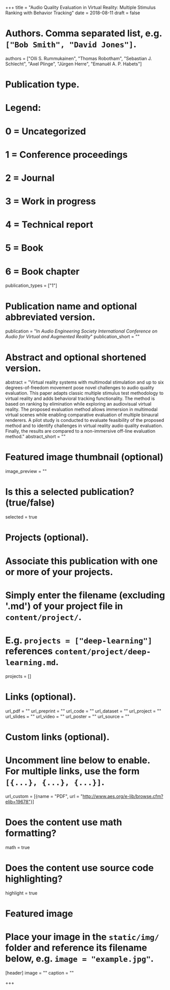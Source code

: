 +++
title = "Audio Quality Evaluation in Virtual Reality: Multiple Stimulus Ranking with Behavior Tracking"
date = 2018-08-11
draft = false

# Authors. Comma separated list, e.g. `["Bob Smith", "David Jones"]`.
authors = ["Olli S. Rummukainen", "Thomas Robotham", "Sebastian J. Schlecht", "Axel Plinge", "Jürgen Herre", "Emanuël A. P. Habets"]

# Publication type.
# Legend:
# 0 = Uncategorized
# 1 = Conference proceedings
# 2 = Journal
# 3 = Work in progress
# 4 = Technical report
# 5 = Book
# 6 = Book chapter
publication_types = ["1"]

# Publication name and optional abbreviated version.
publication = "In *Audio Engineering Society International Conference on Audio for Virtual and Augmented Reality*"
publication_short = ""

# Abstract and optional shortened version.
abstract = "Virtual reality systems with multimodal stimulation and up to six degrees-of-freedom movement pose novel challenges to audio quality evaluation. This paper adapts classic multiple stimulus test methodology to virtual reality and adds behavioral tracking functionality. The method is based on ranking by elimination while exploring an audiovisual virtual reality. The proposed evaluation method allows immersion in multimodal virtual scenes while enabling comparative evaluation of multiple binaural renderers. A pilot study is conducted to evaluate feasibility of the proposed method and to identify challenges in virtual reality audio quality evaluation. Finally, the results are compared to a non-immersive off-line evaluation method."
abstract_short = ""

# Featured image thumbnail (optional)
image_preview = ""

# Is this a selected publication? (true/false)
selected = true

# Projects (optional).
#   Associate this publication with one or more of your projects.
#   Simply enter the filename (excluding '.md') of your project file in `content/project/`.
#   E.g. `projects = ["deep-learning"]` references `content/project/deep-learning.md`.
projects = []

# Links (optional).
url_pdf = ""
url_preprint = ""
url_code = ""
url_dataset = ""
url_project = ""
url_slides = ""
url_video = ""
url_poster = ""
url_source = ""

# Custom links (optional).
#   Uncomment line below to enable. For multiple links, use the form `[{...}, {...}, {...}]`.
url_custom = [{name = "PDF", url = "http://www.aes.org/e-lib/browse.cfm?elib=19678"}]

# Does the content use math formatting?
math = true

# Does the content use source code highlighting?
highlight = true

# Featured image
# Place your image in the `static/img/` folder and reference its filename below, e.g. `image = "example.jpg"`.
[header]
image = ""
caption = ""

+++

